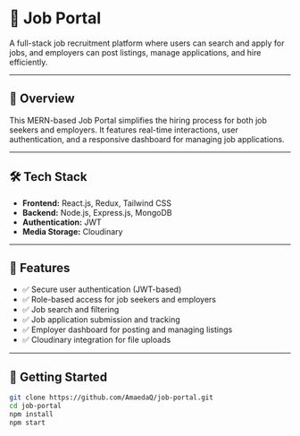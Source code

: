 # 💼 Job Portal

A full-stack job recruitment platform where users can search and apply for jobs, and employers can post listings, manage applications, and hire efficiently.

---

## 🚀 Overview

This MERN-based Job Portal simplifies the hiring process for both job seekers and employers. It features real-time interactions, user authentication, and a responsive dashboard for managing job applications.

---

## 🛠️ Tech Stack

- **Frontend:** React.js, Redux, Tailwind CSS  
- **Backend:** Node.js, Express.js, MongoDB  
- **Authentication:** JWT  
- **Media Storage:** Cloudinary

---

## 🚀 Features

- ✅ Secure user authentication (JWT-based)
- ✅ Role-based access for job seekers and employers
- ✅ Job search and filtering
- ✅ Job application submission and tracking
- ✅ Employer dashboard for posting and managing listings
- ✅ Cloudinary integration for file uploads

---

## 🔧 Getting Started

```bash
git clone https://github.com/AmaedaQ/job-portal.git
cd job-portal
npm install
npm start
